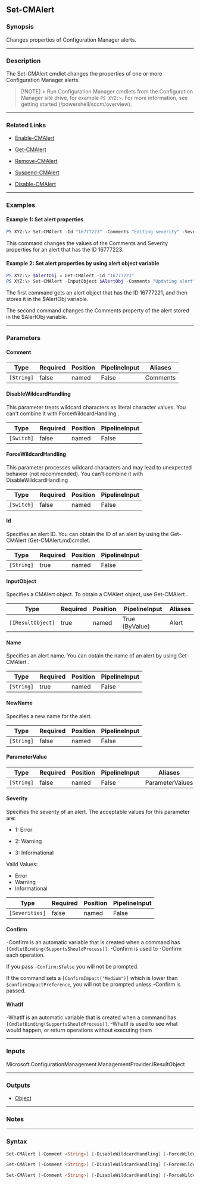 Set-CMAlert
-----------




### Synopsis
Changes properties of Configuration Manager alerts.



---


### Description

The Set-CMAlert cmdlet changes the properties of one or more Configuration Manager alerts.



> [!NOTE] > Run Configuration Manager cmdlets from the Configuration Manager site drive, for example `PS XYZ:>`. For more information, see getting started (/powershell/sccm/overview).



---


### Related Links
* [Enable-CMAlert](Enable-CMAlert)



* [Get-CMAlert](Get-CMAlert)



* [Remove-CMAlert](Remove-CMAlert)



* [Suspend-CMAlert](Suspend-CMAlert)



* [Disable-CMAlert](Disable-CMAlert)





---


### Examples
#### Example 1: Set alert properties
```PowerShell
PS XYZ:\> Set-CMAlert -Id "16777223" -Comments "Editing severity" -Severity 2
```
This command changes the values of the Comments and Severity properties for an alert that has the ID 16777223.
#### Example 2: Set alert properties by using alert object variable
```PowerShell
PS XYZ:\> $AlertObj = Get-CMAlert -Id "16777221"
PS XYZ:\> Set-CMAlert -InputObject $AlertObj -Comments "Updating alert"
```
The first command gets an alert object that has the ID 16777221, and then stores it in the $AlertObj variable.


The second command changes the Comments property of the alert stored in the $AlertObj variable.


---


### Parameters
#### **Comment**








|Type      |Required|Position|PipelineInput|Aliases |
|----------|--------|--------|-------------|--------|
|`[String]`|false   |named   |False        |Comments|



#### **DisableWildcardHandling**

This parameter treats wildcard characters as literal character values. You can't combine it with ForceWildcardHandling .






|Type      |Required|Position|PipelineInput|
|----------|--------|--------|-------------|
|`[Switch]`|false   |named   |False        |



#### **ForceWildcardHandling**

This parameter processes wildcard characters and may lead to unexpected behavior (not recommended). You can't combine it with DisableWildcardHandling .






|Type      |Required|Position|PipelineInput|
|----------|--------|--------|-------------|
|`[Switch]`|false   |named   |False        |



#### **Id**

Specifies an alert ID. You can obtain the ID of an alert by using the Get-CMAlert (Get-CMAlert.md)cmdlet.






|Type      |Required|Position|PipelineInput|
|----------|--------|--------|-------------|
|`[String]`|true    |named   |False        |



#### **InputObject**

Specifies a CMAlert object. To obtain a CMAlert object, use Get-CMAlert .






|Type             |Required|Position|PipelineInput |Aliases|
|-----------------|--------|--------|--------------|-------|
|`[IResultObject]`|true    |named   |True (ByValue)|Alert  |



#### **Name**

Specifies an alert name. You can obtain the name of an alert by using Get-CMAlert .






|Type      |Required|Position|PipelineInput|
|----------|--------|--------|-------------|
|`[String]`|true    |named   |False        |



#### **NewName**

Specifies a new name for the alert.






|Type      |Required|Position|PipelineInput|
|----------|--------|--------|-------------|
|`[String]`|false   |named   |False        |



#### **ParameterValue**








|Type      |Required|Position|PipelineInput|Aliases        |
|----------|--------|--------|-------------|---------------|
|`[String]`|false   |named   |False        |ParameterValues|



#### **Severity**

Specifies the severity of an alert. The acceptable values for this parameter are:


* 1: Error


* 2: Warning


* 3: Informational



Valid Values:

* Error
* Warning
* Informational






|Type          |Required|Position|PipelineInput|
|--------------|--------|--------|-------------|
|`[Severities]`|false   |named   |False        |



#### **Confirm**
-Confirm is an automatic variable that is created when a command has ```[CmdletBinding(SupportsShouldProcess)]```.
-Confirm is used to -Confirm each operation.

If you pass ```-Confirm:$false``` you will not be prompted.


If the command sets a ```[ConfirmImpact("Medium")]``` which is lower than ```$confirmImpactPreference```, you will not be prompted unless -Confirm is passed.

#### **WhatIf**
-WhatIf is an automatic variable that is created when a command has ```[CmdletBinding(SupportsShouldProcess)]```.
-WhatIf is used to see what would happen, or return operations without executing them


---


### Inputs
Microsoft.ConfigurationManagement.ManagementProvider.IResultObject





---


### Outputs
* [Object](https://learn.microsoft.com/en-us/dotnet/api/System.Object)






---


### Notes




---


### Syntax
```PowerShell
Set-CMAlert [-Comment <String>] [-DisableWildcardHandling] [-ForceWildcardHandling] -Id <String> [-NewName <String>] [-ParameterValue <String>] [-Severity {Error | Warning | Informational}] [-Confirm] [-WhatIf] [<CommonParameters>]
```
```PowerShell
Set-CMAlert [-Comment <String>] [-DisableWildcardHandling] [-ForceWildcardHandling] -InputObject <IResultObject> [-NewName <String>] [-ParameterValue <String>] [-Severity {Error | Warning | Informational}] [-Confirm] [-WhatIf] [<CommonParameters>]
```
```PowerShell
Set-CMAlert [-Comment <String>] [-DisableWildcardHandling] [-ForceWildcardHandling] -Name <String> [-NewName <String>] [-ParameterValue <String>] [-Severity {Error | Warning | Informational}] [-Confirm] [-WhatIf] [<CommonParameters>]
```
